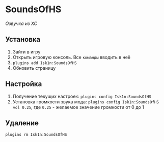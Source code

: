# SoundsOfHS
*Озвучка из ХС*

## Установка
1. Зайти в игру
2. Открыть игровую консоль. Все `команды` вводить в неё
3. `plugins add Isk1n:SoundsOfHS`
4. Обновить страницу

## Настройка
1. Получение текущих настроек: `plugins config Isk1n:SoundsOfHS`
2. Установка громкости звука мода: `plugins config Isk1n:SoundsOfHS vol 0.25`, где `0.25` - желаемое значение громкости от 0 до 1

## Удаление
`plugins rm Isk1n:SoundsOfHS`